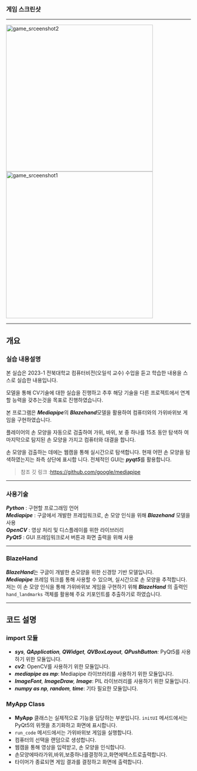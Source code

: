 
### 게임 스크린샷
-----
<div>
<img width="400" alt="game_srceenshot2" src="https://github.com/UNGGU0704/CV_mediaPipe/assets/130115689/ecbaff5a-9a7f-4d84-8e1f-90b26ee9411f">
<img width="400" alt="game_srceenshot1" src="https://github.com/UNGGU0704/CV_mediaPipe/assets/130115689/1f6015eb-8254-4d66-a582-8a5ebbbcaef4">
</div>

----- 

  ## 개요

### 실습 내용설명

본 실습은 2023-1 전북대학교 컴퓨터비전(오일석 교수) 수업을 듣고 학습한 내용을 스스로 실습한 내용입니다.

모델을 통해 CV기술에 대한 실습을 진행하고 추후 해당 기술을 다른 프로젝트에서 연계할 능력을 갖추는것을 목표로 진행하였습니다.

본 프로그램은 ***Mediapipe***의 ***Blazehand***모델을 활용하여 컴퓨터와의 가위바위보 게임을 구현하였습니다. 

플레이어의 손 모양을 자동으로 검출하여 가위, 바위, 보 중 하나를 15초 동안 탐색하 여 마지막으로 탐지된 손 모양을 가지고 컴퓨터와 대결을 합니다. 

손 모양을 검출하는 데에는 웹캠을 통해 실시간으로 탐색합니다. 현재 어떤 손 모양을 탐색하였는지는 좌측 상단에 표시합 니다. 전체적인 GUI는 ***pyqt5***를 활용합니다.

> 참조 깃 링크 :https://github.com/google/mediapipe 

---

### 사용기술

***Python*** : 구현할 프로그래밍 언어 <br>
***Mediapipe*** : 구글에서 개발한 프레임워크로, 손 모양 인식을 위해 ***Blazehand*** 모델을 사용 <br>
***OpenCV*** : 영상 처리 및 디스플레이를 위한 라이브러리 <br>
***PyQt5*** : GUI 프레임워크로서 버튼과 화면 출력을 위해 사용

---

### BlazeHand

***BlazeHand***는 구글이 개발한 손모양을 위한 신경망 기반 모델입니다. <br>
***Mediapipe*** 프레임 워크를 통해 사용할 수 있으며, 실시간으로 손 모양을 추적합니다.<br>
저는 이 손 모양 인식을 통해 가위바위보 게임을 구현하기 위해 ***BlazeHand*** 의 출력인
`hand_landmarks` 객체를 활용해 주요 키포인트를 추출하기로 하였습니다.

---

## 코드 설명

### import 모듈

- ***sys**, **QApplication**, **QWidget**, **QVBoxLayout**, **QPushButton**:* PyQt5를 사용하기 위한 모듈입니다.
- ***cv2***: OpenCV를 사용하기 위한 모듈입니다.
- ***mediapipe as mp***: Mediapipe 라이브러리를 사용하기 위한 모듈입니다.
- ***ImageFont**, **ImageDraw**, **Image***: PIL 라이브러리를 사용하기 위한 모듈입니다.
- ***numpy as np**, **random**, **time***: 기타 필요한 모듈입니다.

### MyApp Class

- **MyApp** 클래스는 실제적으로 기능을 담당하는 부분입니다. `initUI` 메서드에서는 PyQt5의 위젯을 초기화하고 화면에 표시합니다.
- `run_code` 메서드에서는 가위바위보 게임을 실행합니다.
- 컴퓨터의 선택을 랜덤으로 생성합니다.
- 웹캠을 통해 영상을 입력받고, 손 모양을 인식합니다.
- 손모양에따라가위,바위,보중하나를결정하고,화면에텍스트로출력합니다.
- 타이머가 종료되면 게임 결과를 결정하고 화면에 출력합니다.
